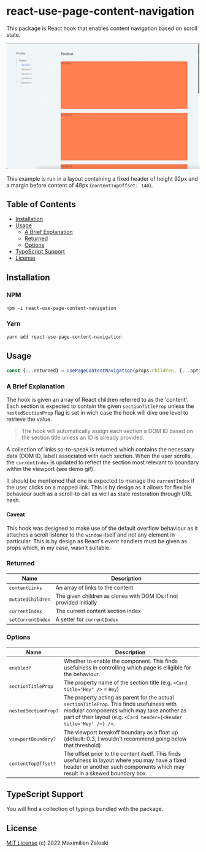 # react-use-page-content-navigation

This package is React hook that enables content navigation based on scroll state.

![react-use-page-navigation demo](.github/demo.gif)

This example is run in a layout containing a fixed header of height 92px and a margin before content of 48px (`contentTopOffset: 140`).

## Table of Contents

- [Installation](#installation) 
- [Usage](#usage)
  - [A Brief Explanation](#a-brief-explanation)
  - [Returned](#a-brief-explanation)
  - [Options](#a-brief-explanation)
- [TypeScript Support](#typescript-support)
- [License](#license)

## Installation

### NPM

```
npm -i react-use-page-content-navigation
```

### Yarn

```
yarn add react-use-page-content-navigation
```

## Usage

```jsx
const {...returned} = usePageContentNavigation(props.children, {...options})
```

### A Brief Explanation

The hook is given an array of React children referred to as the 'content'. 
Each section is expected to contain the given `sectionTitleProp` unless the `nestedSectionProp` flag is set in wich case the hook will dive one level to retrieve the value.

> The hook will automatically assign each section a DOM ID based on the section title unless an ID is already provided.

A collection of links so-to-speak is returned which contains the necessary data (DOM ID, label) associated with each section. 
When the user scrolls, the `currentIndex` is updated to reflect the section most relevant to boundary within the viewport (see demo gif). 

It should be mentioned that one is expected to manage the `currentIndex` if the user clicks on a mapped link. This is by design as it allows for flexible behaviour such as a scroll-to call as well as state restoration through URL hash.

#### Caveat

This hook was designed to make use of the default overflow behaviour as it attaches a scroll listener to the `window` itself and not any element in particular. This is by design as React's event handlers must be given as props which, in my case, wasn't suitable.

### Returned

| Name              | Description                                                         |
|-------------------|---------------------------------------------------------------------|
| `contentLinks`    | An array of links to the content                                    |
| `mutatedChildren` | The given children as clones with DOM IDs if not provided initially |
| `currentIndex`    | The current content section index                                   |
| `setCurrentIndex` | A setter for `currentIndex`                                         |

### Options

| Name                 | Description                                                                                                                                                                                                     |
|----------------------|-----------------------------------------------------------------------------------------------------------------------------------------------------------------------------------------------------------------|
| `enabled?`           | Whether to enable the component. This finds usefulness in controlling which page is elligible for the behaviour.                                                                                                |
| `sectionTitleProp`   | The property name of the section title (e.g. `<Card title="Hey" />` = `Hey`)                                                                                                                                    |
| `nestedSectionProp?` | The property acting as parent for the actual `sectionTitleProp`. This finds usefulness with modular components which may take another as part of their layout (e.g. `<Card header={<Header title='Hey' />} />`. |
| `viewportBoundary?`  | The viewport breakoff boundary as a float up (default: 0.3, I wouldn't recommend going below that threshold)                                                                                                       |
| `contentTopOffset?`  | The offset prior to the content itself. This finds usefulness in layout where you may have a fixed header or another such components which may result in a skewed boundary box.                                 |


## TypeScript Support 

You will find a collection of typings bundled with the package.

## License

[MIT License](LICENSE) (c) 2022 Maximilien Zaleski
